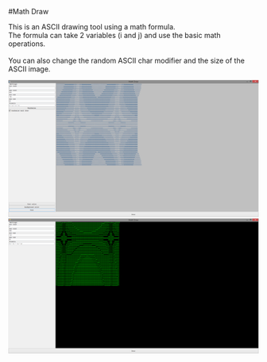 #Math Draw

This is an ASCII drawing tool using a math formula. <br />
The formula can take 2 variables (i and j) and use the basic math operations. <br />
 <br />
You can also change the random ASCII char modifier and the size of the ASCII image. <br />

![ScreenShot](https://raw.githubusercontent.com/Evenflow/mathdraw/master/Screenshots/screenshot6.png) <br />
![ScreenShot](https://raw.githubusercontent.com/Evenflow/mathdraw/master/Screenshots/screenshot5.png) <br />

